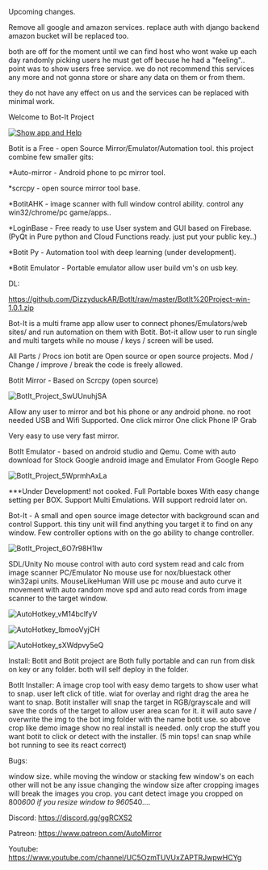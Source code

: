 Upcoming changes.

Remove all google and amazon services.
replace auth with django backend
amazon bucket will be replaced too.

both are off for the moment until we can find host who wont wake up each day randomly picking users he must get off becuse he had a "feeling"..
point was to show users free service. we do not recommend this services any more and not gonna store or share any data on them or from them.

they do not have any effect on us and the services can be replaced with minimal work.




Welcome to Bot-It Project

[![Show app and Help](https://user-images.githubusercontent.com/52171360/97310743-3e8e9b80-186c-11eb-87c2-7bbeae2fe6ec.png)](https://youtu.be/EHXa-QqE0ko)

Botit is a Free - open Source Mirror/Emulator/Automation tool.
this project combine few smaller gits:

*Auto-mirror - Android phone to pc mirror tool.

*scrcpy - open source mirror tool base.

*BotitAHK - image scanner with full window control ability. control any win32/chrome/pc game/apps..

*LoginBase - Free ready to use User system and GUI based on Firebase. (PyQt in Pure python and Cloud Functions ready. just put your public key..)

*Botit Py - Automation tool with deep learning (under development).

*Botit Emulator - Portable emulator allow user build vm's on usb key.

DL:

https://github.com/DizzyduckAR/BotIt/raw/master/BotIt%20Project-win-1.0.1.zip

Bot-It is a multi frame app allow user to connect phones/Emulators/web sites/ and run automation on them with Botit.
Bot-it allow user to run single and multi targets while no mouse / keys / screen will be used.

All Parts / Procs ion botit are Open source or open source projects.
Mod / Change / improve / break the code is freely allowed.

Botit Mirror - Based on Scrcpy (open source)

![BotIt_Project_SwUUnuhjSA](https://user-images.githubusercontent.com/52171360/97316048-02f6d000-1872-11eb-9576-beb46b894128.png)

Allow any user to mirror and bot his phone or any android phone.
no root needed 
USB and Wifi Supported.
One click mirror
One click Phone IP Grab

Very easy to use very fast mirror.

BotIt Emulator - based on android studio and Qemu. Come with auto download for Stock Google android image and Emulator From Google Repo

![BotIt_Project_5WprmhAxLa](https://user-images.githubusercontent.com/52171360/97316069-068a5700-1872-11eb-8ff8-618911bc120a.png)

***Under Development! not cooked.
Full Portable boxes With easy change setting per BOX.
Support Multi Emulations.
Will support redroid later on.


Bot-It - A small and open source image detector with background scan and control Support.
this tiny unit will find anything you target it to find on any window.
Few controller options with on the go ability to change controller.

![BotIt_Project_6O7r98H1lw](https://user-images.githubusercontent.com/52171360/97316081-09854780-1872-11eb-8c3d-4c785a7e1949.png)

SDL/Unity No mouse control with auto cord system read and calc from image scanner
PC/Emulator No mouse use for nox/bluestack other win32api units.
MouseLikeHuman Will use pc mouse and auto curve it movement with auto random move spd and auto read cords from image scanner to the target window.

![AutoHotkey_vM14bcIfyV](https://user-images.githubusercontent.com/52171360/81484415-18137000-91fa-11ea-99e1-7eaf724ec4e7.png)

![AutoHotkey_lbmooVyjCH](https://user-images.githubusercontent.com/52171360/81484418-1b0e6080-91fa-11ea-9181-2e96902fd507.png)

![AutoHotkey_sXWdpvy5eQ](https://user-images.githubusercontent.com/52171360/81484419-1f3a7e00-91fa-11ea-837b-df846af8db1e.png)



Install:
Botit and Botit project are Both fully portable and can run from disk on key or any folder.
both will self deploy in the folder.

BotIt Installer:
A image crop tool with easy demo targets to show user what to snap.
user left click of title. wiat for overlay and right drag the area he want to snap.
Botit installer will snap the target in RGB/grayscale and will save the cords of the target to allow user area scan for it.
it will auto save / overwrite the img to the bot img folder with the name botit use.
so above crop like demo image show no real install is needed. only crop the stuff you  want botit to click or detect with the installer. (5 min tops! can snap while bot running to see its react correct)

Bugs:

window size. while moving the window or stacking few window's on each other will not be any issue
changing the window size after cropping images will break the images you crop.
you cant detect image you cropped on 800*600 if you resize window to 960*540....

Discord:
https://discord.gg/ggRCXS2

Patreon:
https://www.patreon.com/AutoMirror

Youtube:
https://www.youtube.com/channel/UC5OzmTUVUxZAPTRJwpwHCYg
